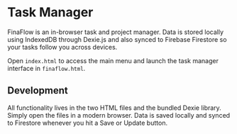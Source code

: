 # Task Manager

FinaFlow is an in-browser task and project manager. Data is stored locally using IndexedDB through Dexie.js and also synced to Firebase Firestore so your tasks follow you across devices.

Open `index.html` to access the main menu and launch the task manager interface in `finaflow.html`.

## Development

All functionality lives in the two HTML files and the bundled Dexie library. Simply open the files in a modern browser. Data is saved locally and synced to Firestore whenever you hit a Save or Update button.

